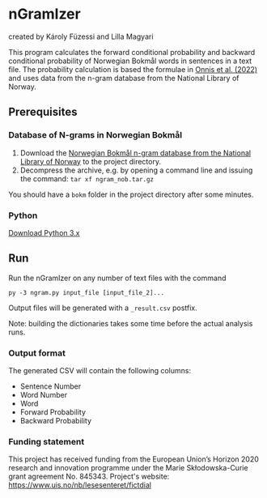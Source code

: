 # nGramIzer
created by Károly Füzessi and Lilla Magyari

This program calculates the forward conditional probability and backward conditional probability of Norwegian Bokmål words in sentences in a text file. The probability calculation is based the formulae in [Onnis et al. (2022)](https://onlinelibrary.wiley.com/doi/full/10.1111/cogs.13201) and uses data from the n-gram database from the National Library of Norway.

## Prerequisites

### Database of N-grams in Norwegian Bokmål

1. Download the [Norwegian Bokmål n-gram database from the National Library of Norway](https://www.nb.no/sbfil/tekst/ngram_nob.tar.gz) to the project directory.
2. Decompress the archive, e.g. by opening a command line and issuing the command: `tar xf ngram_nob.tar.gz`

You should have a `bokm` folder in the project directory after some minutes.

### Python

[Download Python 3.x](https://www.python.org/downloads/)

## Run

Run the nGramIzer on any number of text files with the command

```
py -3 ngram.py input_file [input_file_2]...
```

Output files will be generated with a `_result.csv` postfix.

Note: building the dictionaries takes some time before the actual analysis runs.

### Output format

The generated CSV will contain the following columns:

- Sentence Number
- Word Number
- Word
- Forward Probability
- Backward Probability

### Funding statement
This project has received funding from the European Union’s Horizon 2020 research and innovation programme under the Marie Skłodowska-Curie grant agreement No. 845343.
Project's website: https://www.uis.no/nb/lesesenteret/fictdial
